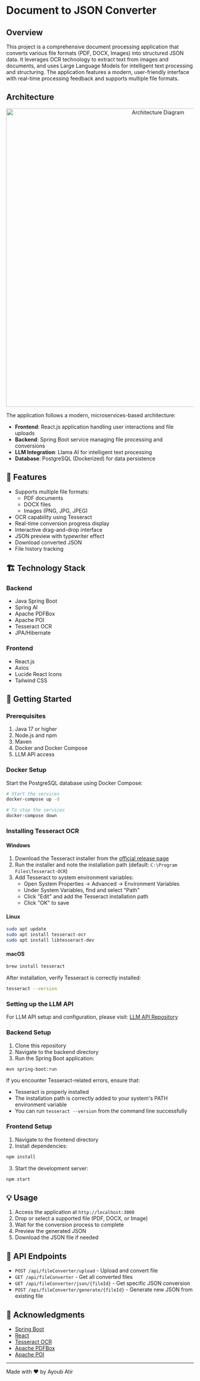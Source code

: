 # Document to JSON Converter

## Overview
This project is a comprehensive document processing application that converts various file formats (PDF, DOCX, Images) into structured JSON data. It leverages OCR technology to extract text from images and documents, and uses Large Language Models for intelligent text processing and structuring. The application features a modern, user-friendly interface with real-time processing feedback and supports multiple file formats.

## Architecture
<div align="center">
  <img src="assets/architecture.gif" alt="Architecture Diagram" width="800"/>
</div>

The application follows a modern, microservices-based architecture:
- **Frontend**: React.js application handling user interactions and file uploads
- **Backend**: Spring Boot service managing file processing and conversions
- **LLM Integration**: Llama AI for intelligent text processing
- **Database**: PostgreSQL (Dockerized) for data persistence

## 🌟 Features

- Supports multiple file formats:
  - PDF documents
  - DOCX files
  - Images (PNG, JPG, JPEG)
- OCR capability using Tesseract
- Real-time conversion progress display
- Interactive drag-and-drop interface
- JSON preview with typewriter effect
- Download converted JSON
- File history tracking

## 🏗️ Technology Stack

### Backend
- Java Spring Boot
- Spring AI
- Apache PDFBox
- Apache POI
- Tesseract OCR
- JPA/Hibernate

### Frontend
- React.js
- Axios
- Lucide React Icons
- Tailwind CSS

## 🚀 Getting Started

### Prerequisites

1. Java 17 or higher
2. Node.js and npm
3. Maven
4. Docker and Docker Compose
5. LLM API access

### Docker Setup

Start the PostgreSQL database using Docker Compose:
```bash
# Start the services
docker-compose up -d

# To stop the services
docker-compose down
```

### Installing Tesseract OCR

#### Windows
1. Download the Tesseract installer from the [official release page](https://github.com/UB-Mannheim/tesseract/wiki)
2. Run the installer and note the installation path (default: `C:\Program Files\Tesseract-OCR`)
3. Add Tesseract to system environment variables:
   - Open System Properties → Advanced → Environment Variables
   - Under System Variables, find and select "Path"
   - Click "Edit" and add the Tesseract installation path
   - Click "OK" to save

#### Linux
```bash
sudo apt update
sudo apt install tesseract-ocr
sudo apt install libtesseract-dev
```

#### macOS
```bash
brew install tesseract
```

After installation, verify Tesseract is correctly installed:
```bash
tesseract --version
```

### Setting up the LLM API

For LLM API setup and configuration, please visit:
[LLM API Repository](https://github.com/Ayoubater23/LlmApi)

### Backend Setup

1. Clone this repository
2. Navigate to the backend directory
3. Run the Spring Boot application:
```bash
mvn spring-boot:run
```

If you encounter Tesseract-related errors, ensure that:
- Tesseract is properly installed
- The installation path is correctly added to your system's PATH environment variable
- You can run `tesseract --version` from the command line successfully

### Frontend Setup

1. Navigate to the frontend directory
2. Install dependencies:
```bash
npm install
```
3. Start the development server:
```bash
npm start
```

## 💡 Usage

1. Access the application at `http://localhost:3000`
2. Drop or select a supported file (PDF, DOCX, or Image)
3. Wait for the conversion process to complete
4. Preview the generated JSON
5. Download the JSON file if needed

## 📝 API Endpoints

- `POST /api/fileConverter/upload` - Upload and convert file
- `GET /api/fileConverter` - Get all converted files
- `GET /api/fileConverter/json/{fileId}` - Get specific JSON conversion
- `POST /api/fileConverter/generate/{fileId}` - Generate new JSON from existing file

## 🙏 Acknowledgments

- [Spring Boot](https://spring.io/projects/spring-boot)
- [React](https://reactjs.org/)
- [Tesseract OCR](https://github.com/tesseract-ocr/tesseract)
- [Apache PDFBox](https://pdfbox.apache.org/)
- [Apache POI](https://poi.apache.org/)

---
Made with ❤️ by Ayoub Atir
